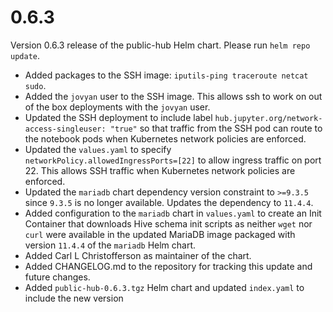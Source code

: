 # 0.6.3

Version 0.6.3 release of the public-hub Helm chart. Please run `helm repo update`. 
- Added packages to the SSH image: `iputils-ping traceroute netcat sudo`. 
- Added the `jovyan` user to the SSH image. This allows ssh to work on out of the box deployments with the `jovyan` user.
- Updated the SSH deployment to include label `hub.jupyter.org/network-access-singleuser: "true"` so that traffic from the SSH pod can route to the notebook pods when Kubernetes network policies are enforced.
- Updated the `values.yaml` to specify `networkPolicy.allowedIngressPorts=[22]` to allow ingress traffic on port 22. This allows SSH traffic when Kubernetes network policies are enforced.
- Updated the `mariadb` chart dependency version constraint to `>=9.3.5` since `9.3.5` is no longer available. Updates the dependency to `11.4.4`.
- Added configuration to the `mariadb` chart in `values.yaml` to create an Init Container that downloads Hive schema init scripts as neither `wget` nor `curl` were available in the updated MariaDB image packaged with version `11.4.4` of the `mariadb` Helm chart.
- Added Carl L Christofferson as maintainer of the chart.
- Added CHANGELOG.md to the repository for tracking this update and future changes.
- Added `public-hub-0.6.3.tgz` Helm chart and updated `index.yaml` to include the new version